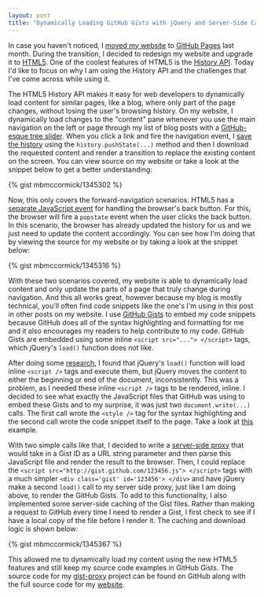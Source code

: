 ```yaml
---
layout: post
title: "Dynamically Loading GitHub Gists with jQuery and Server-Side Caching"
---
```


In case you haven't noticed, I [moved my website](http://mbmccormick.com/2011/10/ditching-wordpress-for-jekyll-and-github/) to [GitHub Pages](http://pages.github.com/) last month. During the transition, I decided to redesign my website and upgrade it to [HTML5](http://www.html5rocks.com/en/). One of the coolest features of HTML5 is the [History API](http://html5demos.com/history). Today I'd like to focus on why I am using the History API and the challenges that I've come across while using it.

The HTML5 History API makes it easy for web developers to dynamically load content for similar pages, like a blog, where only part of the page changes, without losing the user's browsing history. On my website, I dynamically load changes to the "content" pane whenever you use the main navigation on the left or page through my list of blog posts with a [GitHub-esque tree slider](https://github.com/blog/760-the-tree-slider). When you click a link and fire the navigation event, I [save the history](https://developer.mozilla.org/en/DOM/Manipulating_the_browser_history#The_pushState().C2.A0method) using the `history.pushState(...)` method and then I download the requested content and render a transition to replace the existing content on the screen. You can view source on my website or take a look at the snippet below to get a better understanding:

{% gist mbmccormick/1345302 %}

Now, this only covers the forward-navigation scenarios. HTML5 has a [separate JavaScript event](https://developer.mozilla.org/en/DOM/Manipulating_the_browser_history#The_popstate_event) for handling the browser's back button. For this, the browser will fire a `popstate` event when the user clicks the back button. In this scenario, the browser has already updated the history for us and we just need to update the content accordingly. You can see how I'm doing that by viewing the source for my website or by taking a look at the snippet below:

{% gist mbmccormick/1345316 %}

With these two scenarios covered, my website is able to dynamically load content and only update the parts of a page that truly change during navigation. And this all works great, however because my blog is mostly technical, you'll often find code snippets like the one's I'm using in this post in other posts on my website. I use [GitHub Gists](https://gist.github.com/) to embed my code snippets because GitHub does all of the syntax highlighting and formatting for me and it also encourages my readers to help contribute to my code. GitHub Gists are embedded using some inline `<script src="..."> </script>` tags, which jQuery's `load()` function does not like.

After doing some [research](http://stackoverflow.com/questions/889967/jquery-load-call-doesnt-execute-javascript-in-loaded-html-file), I found that jQuery's `load()` function will load inline `<script />` tags and execute them, but jQuery moves the content to either the beginning or end of the document, inconsistently. This was a problem, as I needed these inline `<script />` tags to be rendered, inline. I decided to see what exactly the JavaScript files that GitHub was using to embed these Gists and to my surprise, it was just two `document.write(...)` calls. The first call wrote the `<style />` tag for the syntax highlighting and the second call wrote the code snippet itself to the page. Take a look at [this](https://gist.github.com/1345302.js) example.

With two simple calls like that, I decided to write a [server-side proxy](https://github.com/mbmccormick/gist-proxy) that would take in a Gist ID as a URL string parameter and then parse this JavaScript file and render the result to the browser. Then, I could replace the `<script src="http://gist.github.com/123456.js"> </script>` tags with a much simpler `<div class='gist' id='123456'> </div>` and have jQuery make a second `load()` call to my server side proxy, just like I am doing above, to render the GitHub Gists. To add to this functionality, I also implemented some server-side caching of the Gist files. Rather than making a request to GitHub every time I need to render a Gist, I first check to see if I have a local copy of the file before I render it. The caching and download logic is shown below:

{% gist mbmccormick/1345367 %}

This allowed me to dynamically load my content using the new HTML5 features and still keep my source code examples in GitHub Gists. The source code for my [gist-proxy](https://github.com/mbmccormick/gist-proxy) project can be found on GitHub along with the full source code for my [website](https://github.com/mbmccormick/mbmccormick.github.com).
